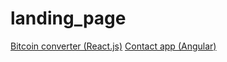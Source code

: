 # landing_page

<a href="https://giedrius14.github.io/react_bitcoin_converter/">Bitcoin converter (React.js)</a>
<a href="https://giedrius14.github.io/Angular_ContactApp/">Contact app (Angular)</a>
